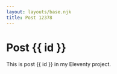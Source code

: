 ```yaml
---
layout: layouts/base.njk
title: Post 12378
---
```


# Post {{ id }}

This is post {{ id }} in my Eleventy project.
